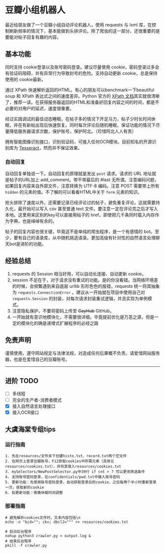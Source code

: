 # 豆瓣小组机器人

最近给朋友做了一个豆瓣小组自动评论机器人，使用 requests 与 lxml 库，在控制刷新频率的情况下，基本能做到头排评论。除了爬虫的这一部分，还很重要的是要能对帖子回复有趣的内容。

## 基本功能

同时支持 cookie登录以及账号密码登录。建议尽量使用 cookie，密码登录过多会有验证码阻碍，并有异常行为导致封号的危险。支持自动更新 cookie，总是保持使用的 cookie最新。

通过 XPath 快速解析返回的HTML。有心的朋友可以benchmark一下beautiful soup 和 XPath 表达式之间的速度差异。Python 官方的 [XPath 文档](https://docs.python.org/3/library/xml.etree.elementtree.html#supported-xpath-syntax)其实就很清晰了，推荐一读。在获得服务器返回的HTML和准备好回复内容之间的时间，都是不必要的对用户的延迟，速度很重要。

经过实践调试的最佳动态睡眠，在帖子多的情况下开足马力，帖子少时长时间休眠，并在有新帖出现后快速恢复。同时每次评论后随机睡眠，保证功能的情况下尽量降低服务器请求次数，保护账号，保护阿北。（珍惜阿北人人有责）

拥有智能图像识别接口，识别验证码，可接入任何OCR模块。目前知名的开源识别库为 [Tesseract](https://tesseract-ocr.github.io/tessdoc/Home.html)，然而并不保证效果。

### 自动回复

自动回复单独说一下。自动回复的原理就是发出 `post` 请求。请求的 URL 地址就是帖子的URL加上 add_comment。带不带最后的 #last 无所谓。注意编码问题，如果回复内容来自外部文件，注意转换为 UTF-8 编码。注意 POST 需要带上所有 `hidden` 的元素的值。不了解的可以看看HTML中关于 `form` 元素的知识。

抢头排除了速度以外，还需要记录已经评论过的帖子，避免重复评论。这就需要持久化，最开始可以写入 csv 甚至普通 text 文件。要注意一定在评论完之后才写入本地。这里用来区别的key可以直接用帖子的 href。即使把几千条同时载入内存作为字典，也是绰绰有余的。

帖子的回复内容也很关键，毕竟这不是单纯的爬虫程序，是一个有感情的 bot。至少，要有自己的语录库，从中随机挑选语录。更加高级有针对性的自然语言处理聊天bot是进阶的功能。

## 经验总结

1. requests 的 Session 相当好用，可以自动长连接、自动更新 cookie。
2. session 不足在于，对于请求没有重试的功能。是的你没看错。当网络环境差的时候，会频繁遇到来自底层 urllib 形形色色的报错，requests 统一将其抽象为 `requests.ConnectionError` 。建议从一开始就在项目中使用自己对 `requests.Session` 的封装，对每次请求封装重试逻辑，并且实现为单例模式。
3. 注意隐私保护，不要将密码上传至 ~~GayHub~~ GitHub。
4. 一开始就有意识地模块化，不需要很详细，毕竟提前优化是万恶之源，但是一定的模块化的确是递增式扩展程序的必经之路



## 免责声明

谨慎使用，遵守网站规定与法律法规，对造成任何后果概不负责。请爱惜网站服务器，也是在爱惜自己的豆瓣账号。



---

## 进阶 TODO

- [ ] 多线程
- [ ] 完全的生产者-消费者模式
- [x] 接入自然语言处理接口
- [x] 接入OCR接口

## 大虞海棠专组tips

### 运行指南
```
1. 先在resources/文件夹下创建histo.txt、record.txt两个空文件
2. 在网页上登录豆瓣账号，F12获取cookies中所需元素（具体见resources/cookies.txt），并将其填入resources/cookies.txt
3. mySelectors/NewPostSelector.py中39行 if cnt > ? 可以更改筛选条件
4. 支持账号密码登录，在confidentials/pwd.txt中输入账号密码
5. 更新功能：先使用账号密码登录，自动获取登录后的cookie，之后每两个半小时重新登录一次，获取新的cookie
6. 拟更新功能：夜晚休眠时间调整
```

### 部署指南
```
# 避免解析cookies文件时，文本内容包括\n
echo -n "bid=""; ck=; dbcl2=""" >> resources/cookies.txt

# 启动后台程序
nohup python3 crawler.py > output.log &
# 结束后台程序
pkill -f crawler.py
```
